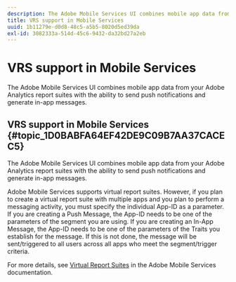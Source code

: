 ```yaml
---
description: The Adobe Mobile Services UI combines mobile app data from your Adobe Analytics report suites with the ability to send push notifications and generate in-app messages.
title: VRS support in Mobile Services
uuid: 1b11279e-d0d8-48c5-a5b5-8020d5ed39da
exl-id: 3082333a-514d-45c6-9432-da32bd27a2eb
---
```

# VRS support in Mobile Services

The Adobe Mobile Services UI combines mobile app data from your Adobe Analytics report suites with the ability to send push notifications and generate in-app messages.

## VRS support in Mobile Services {#topic_1D0BABFA64EF42DE9C09B7AA37CACEC5}

The Adobe Mobile Services UI combines mobile app data from your Adobe Analytics report suites with the ability to send push notifications and generate in-app messages.

Adobe Mobile Services supports virtual report suites. However, if you plan to create a virtual report suite with multiple apps and you plan to perform a messaging activity, you must specify the individual App-ID as a parameter. If you are creating a Push Message, the App-ID needs to be one of the parameters of the segment you are using. If you are creating an In-App Message, the App-ID needs to be one of the parameters of the Traits you establish for the message. If this is not done, the message will be sent/triggered to all users across all apps who meet the segment/trigger criteria.

For more details, see [Virtual Report Suites](https://experienceleague.adobe.com/docs/mobile-services/using/manage-apps-ug/c-mob-vrs.html) in the Adobe Mobile Services documentation.

